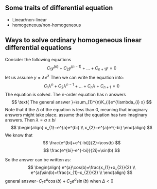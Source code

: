 ## Some traits of differential equation
- Linear/non-linear
- homogeneous/non-homogeneous
## Ways to solve ordinary homogeneous linear differential equations

Consider the following equations
 $$
C_{1}y^{(n)}+C_{2}y^{(n-1)}+\dots+C_{n+1}y=0
$$
let us assume $y=\lambda e^{\lambda}$
Then we can write the equation into:
$$
C_{1}\lambda^{n}+C_{2}\lambda^{n-1}+\dots+C_{n}\lambda+C_{n+1}=0
$$
The equation is solved.
The n-order equation has n answers
$$
\text{ The general answer }=\sum_{1}^{n}K_{i}e^{\lambda_{i} x}
$$
Note that if the $\Delta$ of the equation is less than 0, meaning that imaginary answers might take place.
assume that the equation has two imaginary answers.
Then $\lambda=a\pm bi$
$$
\begin{align}
x_{1}=e^{a}e^{bi} \\
x_{2}=e^{a}e^{-bi}
\end{align}
$$
We know that
$$
\frac{e^{bi}+e^{-bi}}{2}=\cos(b)
$$
$$
\frac{e^{bi}-e^{-bi}}{2i}=\sin(b)
$$

So the answer can be written as:
$$
\begin{align}
e^{a}\cos(b)=\frac{x_{1}+x_{2}}{2} \\
e^{a}\sin(b)=\frac{x_{1}-x_{2}}{2} \\
\end{align}
$$
general answer=$C_{1}e^{a}\cos(b)+C_{2}e^{a}\sin(b)$ when $\Delta<0$



 
